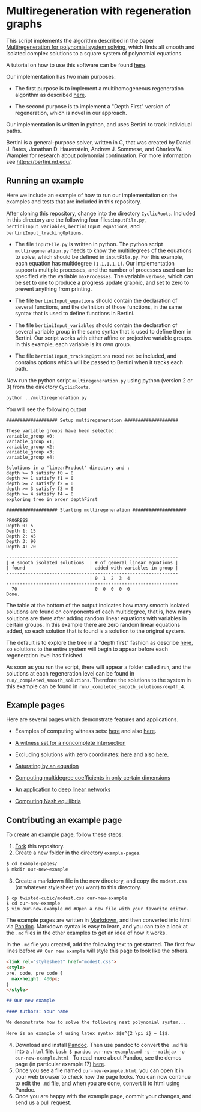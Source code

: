 Multiregeneration with regeneration graphs
=============================================================

This script implements the algorithm described in the paper 
[Multiregeneration for polynomial system 
solving](https://arxiv.org/abs/1912.04394), which finds all smooth and 
isolated complex solutions to a square system of polynomial equations. 

A tutorial on how to use this software can be found [here](https://github.com/colinwcrowley/multiregeneration-tutorial).

Our implementation has two main purposes: 

 - The first purpose is to implement a multihomogeneous regeneration 
   algorithm as described [here](https://www3.nd.edu/~jhauenst/preprints/hrMultiHom.pdf). 

 - The second purpose is to implement a "Depth First" version of 
   regeneration, which is novel in our approach.

Our implementation is written in python, and uses Bertini to track 
individual paths.

Bertini is a general-purpose solver, written in C, that was created by
Daniel J. Bates, Jonathan D. Hauenstein, Andrew J. Sommese, and Charles W. Wampler
 for research about polynomial continuation. For more information see
https://bertini.nd.edu/.

Running an example
------------------

Here we include an example of how to run our implementation on the 
examples and tests that are included in this repository.

After cloning this repository, change into the directory 
`CyclicRoots`. Included in this directory are the following four 
files:`inputFile.py`, `bertiniInput_variables`, `bertiniInput_equations`,
and `bertiniInput_trackingOptions`.

 - The file `inputFile.py` is written in python. The python script 
   `multiregeneration.py` needs to know the multidegrees of the 
   equations to solve, which should be defined in `inputFile.py`. For 
   this example, each equation has multidegree `(1,1,1,1,1)`. 
   Our implementation supports multiple processes, and the number of 
   processes used can be specified via the variable `maxProcesses`.
   The variable `verbose`, which can be set to one to 
   produce a progress update graphic, and set to zero to prevent 
   anything from printing.

 - The file `bertiniInput_equations` should contain the declaration of 
   several functions, and the definition of those functions, in the same 
   syntax that is used to define functions in Bertini.

 - The file `bertiniInput_variables` should contain the declaration of 
   several variable group in the same 
   syntax that is used to define them in Bertini. Our script works with 
   either affine or projective variable groups. In this example, each 
   variable is its own group.

 - The file `bertiniInput_trackingOptions` need not be included, 
   and contains options which will be passed to Bertini when it tracks 
   each path.

Now run the python script `multiregeneration.py` using python (version 2 
or 3) from the 
directory `CyclicRoots`.

```bash
python ../multiregeneration.py
```

You will see the following output
```
################### Setup multiregeneration ####################

These variable groups have been selected:
variable_group x0;
variable_group x1;
variable_group x2;
variable_group x3;
variable_group x4;

Solutions in a 'linearProduct' directory and :
depth >= 0 satisfy f0 = 0
depth >= 1 satisfy f1 = 0
depth >= 2 satisfy f2 = 0
depth >= 3 satisfy f3 = 0
depth >= 4 satisfy f4 = 0
exploring tree in order depthFirst

################### Starting multiregeneration ####################

PROGRESS
Depth 0: 5
Depth 1: 15
Depth 2: 45
Depth 3: 90
Depth 4: 70

----------------------------------------------------------------
| # smooth isolated solutions  | # of general linear equations |
| found                        | added with variables in group |
----------------------------------------------------------------
                               | 0  1  2  3  4
----------------------------------------------------------------
  70                             0  0  0  0  0
Done.
```
The table at the bottom of the output indicates how many smooth isolated 
solutions are found on components of each multidegree, that is, how many 
solutions are there after adding random linear equations with variables 
in certain groups. In this example there are zero random linear 
equations added, so each solution that is found is a solution to the 
original system.

The default is to explore the tree in a "depth first" fashion as describe 
[here](https://arxiv.org/abs/1912.04394), so 
solutions to the entire system will begin to appear before each 
regeneration level has finished.

As soon as you run the script, there will appear a folder called `run`, 
and the solutions at each regeneration level can be found in 
`run/_completed_smooth_solutions`. Therefore the solutions to the system 
in this example can be found in `run/_completed_smooth_solutions/depth_4`.

Example pages
-----------------
Here are several pages which demonstrate features and applications.

 - Examples of computing witness sets: [here](https://josemath.github.io/multiregeneration/example-pages/HR-example-4-12/HR-example-4-12.html) and also [here](https://josemath.github.io/multiregeneration/example-pages/example-1-3/example-1-3.html).
   
 - [A witness set for a noncomplete intersection](https://josemath.github.io/multiregeneration/example-pages/twisted-cubic/twisted-cubic.html)

 - Excluding solutions with zero coordinates: [here](https://josemath.github.io/multiregeneration/example-pages/nonzero-coordinates/nonzero-coordinates.html) and also [here.](https://josemath.github.io/multiregeneration/example-pages/algebraic-torus-variable-groups/algebraic-torus-variable-groups.html)
 
 - [Saturating by an equation](https://josemath.github.io/multiregeneration/example-pages/prune-by-point/prune-by-point.html)
 
 - [Computing multidegree coefficients in only certain dimensions](https://josemath.github.io/multiregeneration/example-pages/target-dimensions/target-dimensions.html)

 - [An application to deep linear networks](https://josemath.github.io/multiregeneration/example-pages/deep-linear-networks/deep-linear-networks.html)

 - [Computing Nash equilibria](https://josemath.github.io/multiregeneration/example-pages/nash-equilibria/nash-equilibria.html)

Contributing an example page
----------------------------

To create an example page, follow these steps:

  1. [Fork](https://docs.github.com/en/enterprise/2.13/user/articles/fork-a-repo) this repository.
  2. Create a new folder in the directory `example-pages`.
  ```bash
  $ cd example-pages/
  $ mkdir our-new-example
  ```

  3. Create a markdown file in the new directory, and copy the 
     `modest.css` (or whatever stylesheet you want) to this directory.
  ```
  $ cp twisted-cubic/modest.css our-new-example
  $ cd our-new-example
  $ vim our-new-example.md #Open a new file with your favorite editor.
  ```
  The example pages are written in 
  [Markdown](https://www.markdownguide.org/basic-syntax), and then 
  converted into html via [Pandoc](https://pandoc.org/). Markdown syntax 
  is easy to learn, and you can take a look at the ``.md`` files in the 
  other examples to get an idea of how it works. 

  In the `.md` file you created, add the following text to get started. 
  The first few lines before `## Our new example` will style this page 
  to look like the others.

  ```markdown
  <link rel="stylesheet" href="modest.css">
  <style>
  pre, code, pre code {
    max-height: 400px;
  }
  </style>

  ## Our new example

  #### Authors: Your name

  We demonstrate how to solve the following neat polynomial system...

  Here is an example of using latex syntax $$e^{2 \pi i} = 1$$.
  ```
  
  4. Download and install [Pandoc](https://pandoc.org/). Then use pandoc 
     to convert the `.md` file into a `.html` file.
    ```bash
    $ pandoc our-new-example.md -s --mathjax -o our-new-example.html
    ```
    To read more about Pandoc, see the demos page (in particular example 17) [here](https://pandoc.org/demos.html).
  5. Once you see a file named `our-new-example.html`, you can open it 
     in your web browser to check how the page looks. You can now continue to edit 
     the `.md` file, and when you are done, convert it to html using 
     Pandoc.
  6. Once you are happy with the example page, commit your changes, and 
     send us a pull request.

